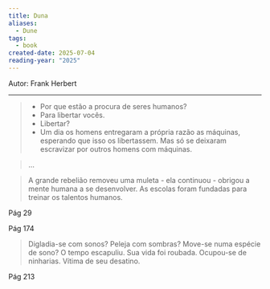 ```yaml
---
title: Duna
aliases:
  - Dune
tags:
  - book
created-date: 2025-07-04
reading-year: "2025"
---
```


Autor: Frank Herbert

---


> - Por que estão a procura de seres humanos?
> - Para libertar vocês.
> - Libertar?
> - Um dia os homens entregaram a própria razão as máquinas, esperando que isso os libertassem. Mas só se deixaram escravizar por outros homens com máquinas.

> ...

> A grande rebelião removeu uma muleta - ela continuou - obrigou a mente humana a se desenvolver. As escolas foram fundadas para treinar os talentos humanos.

Pág 29


Pág 174


> Digladia-se com sonos?
> Peleja com sombras?
> Move-se numa espécie de sono?
> O tempo escapuliu.
> Sua vida foi roubada.
> Ocupou-se de ninharias.
> Vítima de seu desatino.


Pág 213